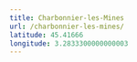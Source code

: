 ```yaml
---
title: Charbonnier-les-Mines
url: /charbonnier-les-mines/
latitude: 45.41666
longitude: 3.2833300000000003
---
```

